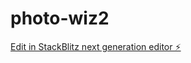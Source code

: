 # photo-wiz2

[Edit in StackBlitz next generation editor ⚡️](https://stackblitz.com/~/github.com/HossainAhnaf/photo-wiz2)